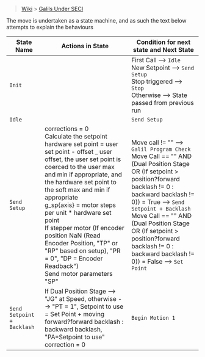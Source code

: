 > [Wiki](Home) > [Galils Under SECI](galils-under-seci)

The move is undertaken as a state machine, and as such the text below attempts to explain the behaviours


State Name | Actions in State | Condition for next state and Next State
---        | ---              | ---
`Init`       |                  | First Call --> `Idle` <br> New Setpoint --> `Send Setup` <br> Stop triggered --> `Stop` <br> Otherwise --> State passed from previous run
`Idle`       |                  | `Send Setup`
`Send Setup` | corrections = 0 <br> Calculate the setpoint <br> hardware set point = user set point - offset _ user offset, the user set point is coerced to the user max and min if appropriate, and the hardware set point to the soft max and min if appropriate <br> g_sp{axis} = motor steps per unit * hardware set point <br> If stepper motor (If encoder position NaN (Read Encoder Position, "TP" or "RP" based on setup), "PR = 0", "DP = Encoder Readback") <br> Send motor parameters <br> "SP" | Move call != "" --> `Galil Program Check` <br> Move Call == "" AND (Dual Position Stage OR (If setpoint > position?forward backlash != 0 : backward backlash != 0)) = True --> `Send Setpoint + Backlash` <br> Move Call == "" AND (Dual Position Stage OR (If setpoint > position?forward backlash != 0 : backward backlash != 0)) = False --> `Set Point`
`Send Setpoint + Backlash` | If Dual Position Stage --> "JG" at Speed, otherwise --> "PT = 1", Setpoint to use = Set Point + moving forward?forward backlash : backward backlash, "PA=Setpoint to use" <br> correction = 0 | `Begin Motion 1`









